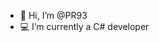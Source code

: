 - 👋 Hi, I’m @PR93
- :computer: I’m currently a C# developer 
  
  
    
  
     
    
          
  
  
    
    
  
   
